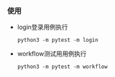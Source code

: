 
 ### 使用

- login登录用例执行

  ```
  python3 -m pytest -m login
  ```

- workflow测试用用例执行

  ```
  python3 -m pytest -m workflow
  ```
  
